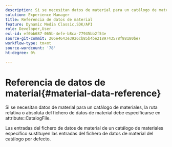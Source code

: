 ```yaml
---
description: Si se necesitan datos de material para un catálogo de materiales, la ruta relativa o absoluta del fichero de datos de material debe especificarse en el atributo CatalogFile.
solution: Experience Manager
title: Referencia de datos de material
feature: Dynamic Media Classic,SDK/API
role: Developer,User
exl-id: ef0bb687-065b-4efe-b8ca-77945bb2f54e
source-git-commit: 206e4643e3926cb85b4be2189743578f88180be7
workflow-type: tm+mt
source-wordcount: '78'
ht-degree: 0%

---
```


# Referencia de datos de material{#material-data-reference}

Si se necesitan datos de material para un catálogo de materiales, la ruta relativa o absoluta del fichero de datos de material debe especificarse en attribute::CatalogFile.

Las entradas del fichero de datos de material de un catálogo de materiales específico sustituyen las entradas del fichero de datos de material del catálogo por defecto.
